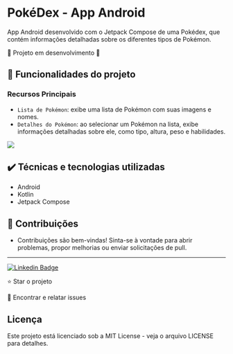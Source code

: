 # PokéDex - App Android

App Android desenvolvido com o Jetpack Compose de uma Pokédex, que contém informações detalhadas sobre os diferentes tipos de Pokémon.

:construction: Projeto em desenvolvimento :construction:

## 🔨 Funcionalidades do projeto

### Recursos Principais
* ``Lista de Pokémon``: exibe uma lista de Pokémon com suas imagens e nomes.
* ``Detalhes do Pokémon``: ao selecionar um Pokémon na lista, exibe informações detalhadas sobre ele, como tipo, altura, peso e habilidades.

<img src = "github/pokemons_screens.gif">

## ✔️ Técnicas e tecnologias utilizadas
* Android
* Kotlin
* Jetpack Compose

## 🤝 Contribuições

- Contribuições são bem-vindas! Sinta-se à vontade para abrir problemas, propor melhorias ou enviar solicitações de pull.
<hr>

[![Linkedin Badge](https://img.shields.io/badge/-JeanCarlo-blue?style=flat-square&logo=Linkedin&logoColor=white&link=https://www.linkedin.com/in/jeancarlotorre619b/)](https://www.linkedin.com/in/jeancarlotorre619b/)

⭐️ Star o projeto

🐛 Encontrar e relatar issues

## Licença
Este projeto está licenciado sob a MIT License - veja o arquivo LICENSE para detalhes.